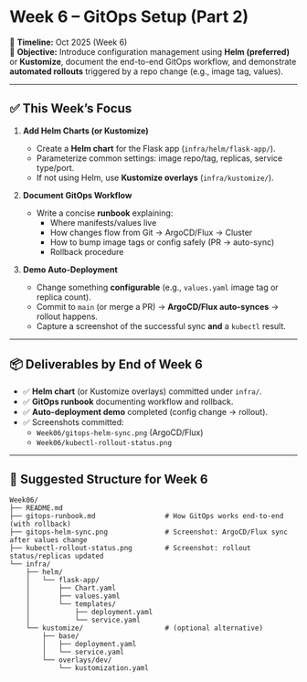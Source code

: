 # Week 6 – GitOps Setup (Part 2)

📅 **Timeline:** Oct 2025 (Week 6)  
🎯 **Objective:** Introduce configuration management using **Helm (preferred)** or **Kustomize**, document the end-to-end GitOps workflow, and demonstrate **automated rollouts** triggered by a repo change (e.g., image tag, values).

---

## ✅ This Week’s Focus
1. **Add Helm Charts (or Kustomize)**
   - Create a **Helm chart** for the Flask app (`infra/helm/flask-app/`).
   - Parameterize common settings: image repo/tag, replicas, service type/port.
   - If not using Helm, use **Kustomize overlays** (`infra/kustomize/`).

2. **Document GitOps Workflow**
   - Write a concise **runbook** explaining:  
     - Where manifests/values live  
     - How changes flow from Git → ArgoCD/Flux → Cluster  
     - How to bump image tags or config safely (PR → auto-sync)  
     - Rollback procedure

3. **Demo Auto-Deployment**
   - Change something **configurable** (e.g., `values.yaml` image tag or replica count).  
   - Commit to `main` (or merge a PR) → **ArgoCD/Flux auto-synces** → rollout happens.  
   - Capture a screenshot of the successful sync **and** a `kubectl` result.

---

## 📦 Deliverables by End of Week 6
- ✅ **Helm chart** (or Kustomize overlays) committed under `infra/`.  
- ✅ **GitOps runbook** documenting workflow and rollback.  
- ✅ **Auto-deployment demo** completed (config change → rollout).  
- ✅ Screenshots committed:  
  - `Week06/gitops-helm-sync.png` (ArgoCD/Flux)  
  - `Week06/kubectl-rollout-status.png`

---

## 📂 Suggested Structure for Week 6
```text
Week06/
├── README.md
├── gitops-runbook.md                 # How GitOps works end-to-end (with rollback)
├── gitops-helm-sync.png              # Screenshot: ArgoCD/Flux sync after values change
├── kubectl-rollout-status.png        # Screenshot: rollout status/replicas updated
└── infra/
    ├── helm/
    │   └── flask-app/
    │       ├── Chart.yaml
    │       ├── values.yaml
    │       └── templates/
    │           ├── deployment.yaml
    │           └── service.yaml
    └── kustomize/                    # (optional alternative)
        ├── base/
        │   ├── deployment.yaml
        │   └── service.yaml
        └── overlays/dev/
            └── kustomization.yaml
